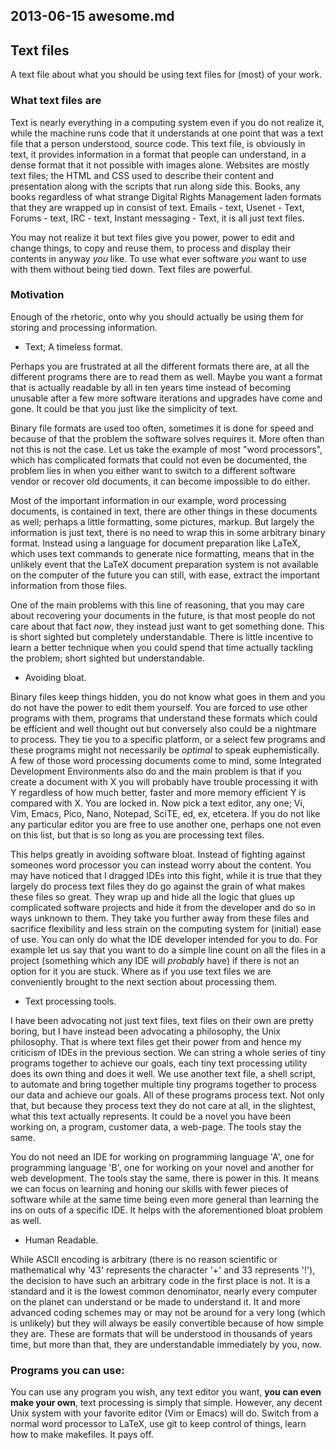 ## 2013-06-15 awesome.md

## Text files

A text file about what you should be using text files for (most) of
your work.

### What text files are

Text is nearly everything in a computing system even if you do not
realize it, while the machine runs code that it understands at one
point that was a text file that a person understood, source code. This
text file, is obviously in text, it provides information in a format
that people can understand, in a dense format that it not possible with
images alone. Websites are mostly text files; the HTML and CSS used to
describe their content and presentation along with the scripts that run
along side this. Books, any books regardless of what strange Digital
Rights Management laden formats that they are wrapped up in consist of
text. Emails - text, Usenet - Text, Forums - text, IRC - text, Instant
messaging \- Text, it is all just text files.

You may not realize it but text files give you power, power to edit
and change things, to copy and reuse them, to process and display their
contents in anyway *you* like. To use what ever software *you* want to
use with them without being tied down. Text files are powerful.

### Motivation

Enough of the rhetoric, onto why you should actually be using them for
storing and processing information.

* Text; A timeless format.

Perhaps you are frustrated at all the different formats there are, at
all the different programs there are to read them as well. Maybe you
want a format that is actually readable by all in ten years time instead
of becoming unusable after a few more software iterations and upgrades
have come and gone. It could be that you just like the simplicity of text.

Binary file formats are used too often, sometimes it is done for speed
and because of that the problem the software solves requires it. More
often than not this is not the case. Let us take the example of most
"word processors", which has complicated formats that could not even
be documented, the problem lies in when you either want to switch to
a different software vendor or recover old documents, it can become
impossible to do either.

Most of the important information in our example, word processing
documents, is contained in text, there are other things in these documents
as well; perhaps a little formatting, some pictures, markup. But largely
the information is just text, there is no need to wrap this in some
arbitrary binary format. Instead using a language for document preparation
like LaTeX, which uses text commands to generate nice formatting, means
that in the unlikely event that the LaTeX document preparation system
is not available on the computer of the future you can still, with ease,
extract the important information from those files.

One of the main problems with this line of reasoning, that you may care
about recovering your documents in the future, is that most people do
not care about that fact *now*, they instead just want to get something
done. This is short sighted but completely understandable. There is
little incentive to learn a better technique when you could spend that
time actually tackling the problem; short sighted but understandable.

* Avoiding bloat.

Binary files keep things hidden, you do not know what goes in them and
you do not have the power to edit them yourself. You are forced to use
other programs with them, programs that understand these formats which
could be efficient and well thought out but conversely also could be a
nightmare to process. They tie you to a specific platform, or a select
few programs and these programs might not necessarily be *optimal* to
speak euphemistically. A few of those word processing documents come
to mind, some Integrated Development Environments also do and the main
problem is that if you create a document with X you will probably have
trouble processing it with Y regardless of how much better, faster and
more memory efficient Y is compared with X. You are locked in. Now pick
a text editor, any one; Vi, Vim, Emacs, Pico, Nano, Notepad, SciTE, ed,
ex, etcetera. If you do not like any particular editor you are free to
use another one, perhaps one not even on this list, but that is so long
as you are processing text files.

This helps greatly in avoiding software bloat. Instead of fighting against
someones word processor you can instead worry about the content. You may
have noticed that I dragged IDEs into this fight, while it is true that
they largely do process text files they do go against the grain of what
makes these files so great. They wrap up and hide all the logic that glues
up complicated software projects and hide it from the developer and do
so in ways unknown to them. They take you further away from these files
and sacrifice flexibility and less strain on the computing system for
(initial) ease of use. You can only do what the IDE developer intended for
you to do. For example let us say that you want to do a simple line count
on all the files in a project (something which any IDE will *probably*
have) if there is not an option for it you are stuck. Where as if you
use text files we are conveniently brought to the next section about
processing them.

* Text processing tools.

I have been advocating not just text files, text files on their own
are pretty boring, but I have instead been advocating a philosophy,
the Unix philosophy.  That is where text files get their power from
and hence my criticism of IDEs in the previous section. We can string
a whole series of tiny programs together to achieve our goals, each
tiny text processing utility does its own thing and does it well. We
use another text file, a shell script, to automate and bring together
multiple tiny programs together to process our data and achieve our
goals. All of these programs process text. Not only that, but because
they process text they do not care at all, in the slightest, what this
text actually represents. It could be a novel you have been working on,
a program, customer data, a web-page. The tools stay the same.

You do not need an IDE for working on programming language 'A', one for
programming language 'B', one for working on your novel and another for
web development. The tools stay the same, there is power in this. It
means we can focus on learning and honing our skills with fewer pieces
of software while at the same time being even more general than learning
the ins on outs of a specific IDE. It helps with the aforementioned bloat
problem as well. 

* Human Readable.

While ASCII encoding is arbitrary (there is no reason scientific or mathematical
why '43' represents the character '+' and 33 represents '!'), the decision to
have such an arbitrary code in the first place is not. It is a standard and it
is the lowest common denominator, nearly every computer on the planet can
understand or be made to understand it. It and more advanced coding schemes may
or may not be around for a very long (which is unlikely) but they will always be
easily convertible because of how simple they are. These are formats that will
be understood in thousands of years time, but more than that, they are
understandable immediately by you, now.

### Programs you can use:

You can use any program you wish, any text editor you want, **you can even make
your own**, text processing is simply that simple. However, any decent Unix
system with your favorite editor (Vim or Emacs) will do. Switch from a normal
word processor to LaTeX, use git to keep control of things, learn how to make
makefiles. It pays off.



